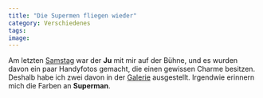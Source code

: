 ```yaml
---
title: "Die Supermen fliegen wieder"
category: Verschiedenes
tags: 
image: 
---
```


Am letzten [Samstag](http://www.misantropolis.de/2005/11/konzertbericht) war der **Ju** mit mir auf der Bühne, und es wurden davon ein paar Handyfotos gemacht, die einen gewissen Charme besitzen. Deshalb habe ich zwei davon in der [Galerie](http://www.misantropolis.de/bilder) ausgestellt. Irgendwie erinnern mich die Farben an **Superman**.